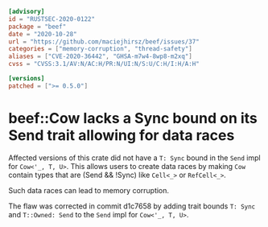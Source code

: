 ```toml
[advisory]
id = "RUSTSEC-2020-0122"
package = "beef"
date = "2020-10-28"
url = "https://github.com/maciejhirsz/beef/issues/37"
categories = ["memory-corruption", "thread-safety"]
aliases = ["CVE-2020-36442", "GHSA-m7w4-8wp8-m2xq"]
cvss = "CVSS:3.1/AV:N/AC:H/PR:N/UI:N/S:U/C:H/I:H/A:H"

[versions]
patched = [">= 0.5.0"]
```

# beef::Cow lacks a Sync bound on its Send trait allowing for data races

Affected versions of this crate did not have a `T: Sync` bound in the `Send` impl for `Cow<'_, T, U>`. This allows users to create data races by making `Cow` contain types that are (Send && !Sync) like `Cell<_>` or `RefCell<_>`.

Such data races can lead to memory corruption.

The flaw was corrected in commit d1c7658 by adding trait bounds `T: Sync` and `T::Owned: Send` to the `Send` impl for `Cow<'_, T, U>`.
